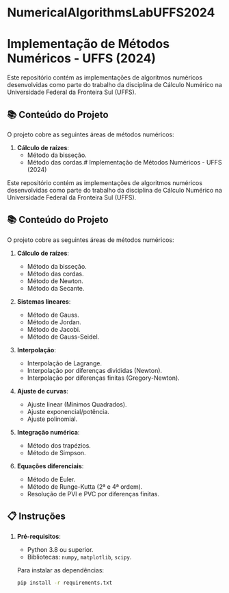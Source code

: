 # NumericalAlgorithmsLabUFFS2024
# Implementação de Métodos Numéricos - UFFS (2024)

Este repositório contém as implementações de algoritmos numéricos desenvolvidas como parte do trabalho da disciplina de Cálculo Numérico na Universidade Federal da Fronteira Sul (UFFS). 

## 📚 **Conteúdo do Projeto**

O projeto cobre as seguintes áreas de métodos numéricos:

1. **Cálculo de raízes**:
   - Método da bisseção.
   - Método das cordas.# Implementação de Métodos Numéricos - UFFS (2024)

Este repositório contém as implementações de algoritmos numéricos desenvolvidas como parte do trabalho da disciplina de Cálculo Numérico na Universidade Federal da Fronteira Sul (UFFS). 

## 📚 **Conteúdo do Projeto**

O projeto cobre as seguintes áreas de métodos numéricos:

1. **Cálculo de raízes**:
   - Método da bisseção.
   - Método das cordas.
   - Método de Newton.
   - Método da Secante.

2. **Sistemas lineares**:
   - Método de Gauss.
   - Método de Jordan.
   - Método de Jacobi.
   - Método de Gauss-Seidel.

3. **Interpolação**:
   - Interpolação de Lagrange.
   - Interpolação por diferenças divididas (Newton).
   - Interpolação por diferenças finitas (Gregory-Newton).

4. **Ajuste de curvas**:
   - Ajuste linear (Mínimos Quadrados).
   - Ajuste exponencial/potência.
   - Ajuste polinomial.

5. **Integração numérica**:
   - Método dos trapézios.
   - Método de Simpson.

6. **Equações diferenciais**:
   - Método de Euler.
   - Método de Runge-Kutta (2ª e 4ª ordem).
   - Resolução de PVI e PVC por diferenças finitas.

## 📋 **Instruções**

1. **Pré-requisitos**:
   - Python 3.8 ou superior.
   - Bibliotecas: `numpy`, `matplotlib`, `scipy`.

   Para instalar as dependências:
   ```bash
   pip install -r requirements.txt